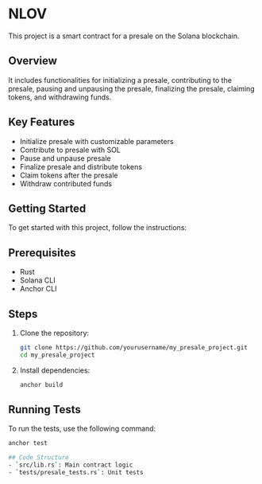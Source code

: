# NLOV
This project is a smart contract for a presale on the Solana blockchain. 

## Overview
It includes functionalities for initializing a presale, contributing to the presale, pausing and unpausing the presale, finalizing the presale, claiming tokens, and withdrawing funds.

## Key Features
- Initialize presale with customizable parameters
- Contribute to presale with SOL
- Pause and unpause presale
- Finalize presale and distribute tokens
- Claim tokens after the presale
- Withdraw contributed funds

## Getting Started
To get started with this project, follow the instructions: 

## Prerequisites
- Rust
- Solana CLI
- Anchor CLI

## Steps
1. Clone the repository:
    ```sh
    git clone https://github.com/yourusername/my_presale_project.git
    cd my_presale_project
    ```

2. Install dependencies:
    ```sh
    anchor build
    ```

## Running Tests
To run the tests, use the following command:
```sh
anchor test

## Code Structure
- `src/lib.rs`: Main contract logic
- `tests/presale_tests.rs`: Unit tests



